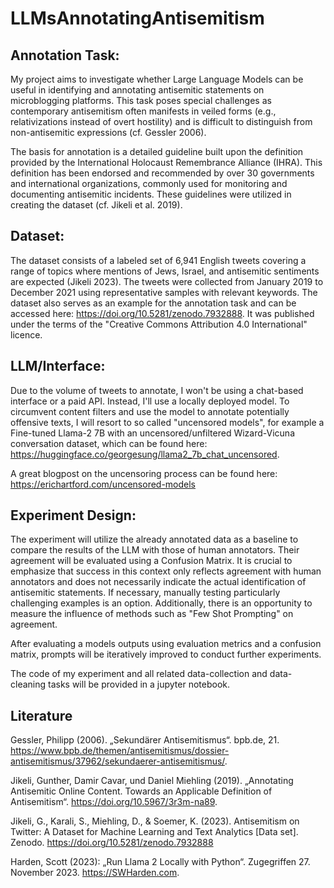 # LLMsAnnotatingAntisemitism

## Annotation Task:

My project aims to investigate whether Large Language Models can be useful in identifying and annotating antisemitic statements on microblogging platforms. This task poses special challenges as contemporary antisemitism often manifests in veiled forms (e.g., relativizations instead of overt hostility) and is difficult to distinguish from non-antisemitic expressions (cf. Gessler 2006).

The basis for annotation is a detailed guideline built upon the definition provided by the International Holocaust Remembrance Alliance (IHRA). This definition has been endorsed and recommended by over 30 governments and international organizations, commonly used for monitoring and documenting antisemitic incidents. These guidelines were utilized in creating the dataset (cf. Jikeli et al. 2019).

## Dataset:

The dataset consists of a labeled set of 6,941 English tweets covering a range of topics where mentions of Jews, Israel, and antisemitic sentiments are expected (Jikeli 2023). The tweets were collected from January 2019 to December 2021 using representative samples with relevant keywords. The dataset also serves as an example for the annotation task and can be accessed here: https://doi.org/10.5281/zenodo.7932888. 
It was  published under the terms of the "Creative Commons Attribution 4.0 International" licence.

## LLM/Interface:

Due to the volume of tweets to annotate, I won't be using a chat-based interface or a paid API. Instead, I'll use a locally deployed model. To circumvent content filters and use the model to annotate potentially offensive texts, I will resort to so called "uncensored models", for example a Fine-tuned Llama-2 7B with an uncensored/unfiltered Wizard-Vicuna conversation dataset, which can be found here: https://huggingface.co/georgesung/llama2_7b_chat_uncensored.

A great blogpost on the uncensoring process can be found here: https://erichartford.com/uncensored-models

## Experiment Design:

The experiment will utilize the already annotated data as a baseline to compare the results of the LLM with those of human annotators. Their agreement will be evaluated using a Confusion Matrix. It is crucial to emphasize that success in this context only reflects agreement with human annotators and does not necessarily indicate the actual identification of antisemitic statements.
If necessary, manually testing particularly challenging examples is an option. Additionally, there is an opportunity to measure the influence of methods such as "Few Shot Prompting" on agreement.

After evaluating a models outputs using evaluation metrics and a confusion matrix, prompts will be iteratively improved to conduct further experiments.

The code of my experiment and all related data-collection and data-cleaning tasks will be provided in a jupyter notebook.

## Literature

Gessler, Philipp (2006). „Sekundärer Antisemitismus“. bpb.de, 21. https://www.bpb.de/themen/antisemitismus/dossier-antisemitismus/37962/sekundaerer-antisemitismus/.

Jikeli, Gunther, Damir Cavar, und Daniel Miehling (2019). „Annotating Antisemitic Online Content. Towards an Applicable Definition of Antisemitism“. https://doi.org/10.5967/3r3m-na89.

Jikeli, G., Karali, S., Miehling, D., & Soemer, K. (2023). Antisemitism on Twitter: A Dataset for Machine Learning and Text Analytics [Data set]. Zenodo. https://doi.org/10.5281/zenodo.7932888

Harden, Scott (2023): „Run Llama 2 Locally with Python“. Zugegriffen 27. November 2023. https://SWHarden.com.

